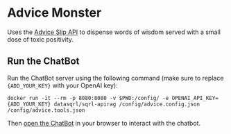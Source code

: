 # Advice Monster

Uses the [Advice Slip API](https://api.adviceslip.com/) to dispense words of wisdom served with a small dose of toxic positivity.

## Run the ChatBot

Run the ChatBot server using the following command (make sure to replace `{ADD_YOUR_KEY}` with your OpenAI key):
```
docker run -it --rm -p 8080:8080 -v $PWD:/config/ -e OPENAI_API_KEY={ADD_YOUR_KEY} datasqrl/sqrl-apirag /config/advice.config.json /config/advice.tools.json
```

Then [open the ChatBot](http://localhost:8080/?login=false) in your browser to interact with the chatbot.